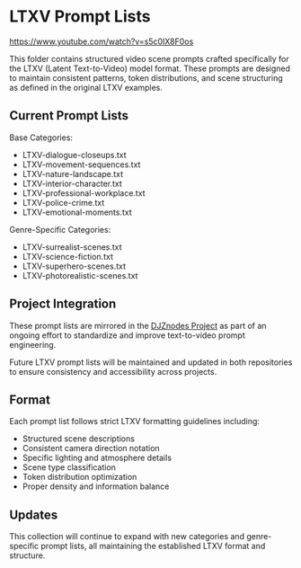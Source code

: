 # LTXV Prompt Lists
https://www.youtube.com/watch?v=s5c0IX8F0os

This folder contains structured video scene prompts crafted specifically for the LTXV (Latent Text-to-Video) model format. These prompts are designed to maintain consistent patterns, token distributions, and scene structuring as defined in the original LTXV examples.

## Current Prompt Lists

Base Categories:
- LTXV-dialogue-closeups.txt
- LTXV-movement-sequences.txt
- LTXV-nature-landscape.txt
- LTXV-interior-character.txt
- LTXV-professional-workplace.txt
- LTXV-police-crime.txt
- LTXV-emotional-moments.txt

Genre-Specific Categories:
- LTXV-surrealist-scenes.txt
- LTXV-science-fiction.txt
- LTXV-superhero-scenes.txt
- LTXV-photorealistic-scenes.txt

## Project Integration

These prompt lists are mirrored in the [DJZnodes Project](https://github.com/MushroomFleet/DJZ-Nodes/tree/main/prompts) as part of an ongoing effort to standardize and improve text-to-video prompt engineering.

Future LTXV prompt lists will be maintained and updated in both repositories to ensure consistency and accessibility across projects.

## Format

Each prompt list follows strict LTXV formatting guidelines including:
- Structured scene descriptions
- Consistent camera direction notation
- Specific lighting and atmosphere details
- Scene type classification
- Token distribution optimization
- Proper density and information balance

## Updates

This collection will continue to expand with new categories and genre-specific prompt lists, all maintaining the established LTXV format and structure.
